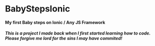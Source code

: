 # BabyStepsIonic
#### My first Baby steps on Ionic / Any JS Framework

##### This is a project I made back when I first started learning how to code. Please forgive me lord for the sins I may have commited!
